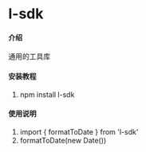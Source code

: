 # l-sdk

#### 介绍

通用的工具库

#### 安装教程

1.  npm install l-sdk

#### 使用说明

1. import { formatToDate } from 'l-sdk'
2. formatToDate(new Date())
